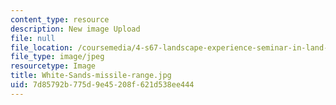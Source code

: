 ```yaml
---
content_type: resource
description: New image Upload
file: null
file_location: /coursemedia/4-s67-landscape-experience-seminar-in-land-art-fall-2016/7d85792b775d9e45208f621d538ee444_White-Sands-missile-range.jpg
file_type: image/jpeg
resourcetype: Image
title: White-Sands-missile-range.jpg
uid: 7d85792b-775d-9e45-208f-621d538ee444
---
```


